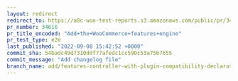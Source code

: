 ```yaml
---
layout: redirect
redirect_to: https://a8c-woo-test-reports.s3.amazonaws.com/public/pr/34616/e2e/index.html
pr_number: 34616
pr_title_encoded: "Add+the+WooCommerce+features+engine"
pr_test_type: e2e
last_published: "2022-09-08 15:42:52 +0000"
commit_sha: 54badc49d7310ddf77afedc1cc590c53a75b7655
commit_message: "Add changelog file"
branch_name: add/features-controller-with-plugin-compatibility-declaration
---
```

